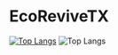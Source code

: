 # EcoReviveTX

[![Top Langs](https://github-readme-stats.vercel.app/api/top-langs/?username=AnishK05)](https://github.com/AnishK05/github-readme-stats)
![Top Langs](https://github-readme-stats.vercel.app/api/top-langs/?username=AnishK05&size_weight=0&count_weight=1)
